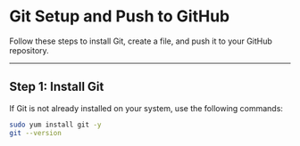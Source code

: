 # Git Setup and Push to GitHub

Follow these steps to install Git, create a file, and push it to your GitHub repository.

---

## Step 1: Install Git

If Git is not already installed on your system, use the following commands:

```bash
sudo yum install git -y
git --version

